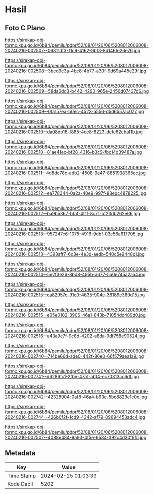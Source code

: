# Hasil

## Foto C Plano

https://sirekap-obj-formc.kpu.go.id/6b84/pemilu/pdpr/52/08/01/20/06/5208012006008-20240216-002507--06311df3-11c9-4162-9bf3-8d146fe26e76.jpg

https://sirekap-obj-formc.kpu.go.id/6b84/pemilu/pdpr/52/08/01/20/06/5208012006008-20240216-002508--3bed9c3a-4bc8-4b77-a30f-9d69a445e29f.jpg

https://sirekap-obj-formc.kpu.go.id/6b84/pemilu/pdpr/52/08/01/20/06/5208012006008-20240216-002509--58da6dd3-b442-4290-965e-2456d07437d6.jpg

https://sirekap-obj-formc.kpu.go.id/6b84/pemilu/pdpr/52/08/01/20/06/5208012006008-20240216-002509--0fa157ea-b0ec-4523-a556-d5d6557ac077.jpg

https://sirekap-obj-formc.kpu.go.id/6b84/pemilu/pdpr/52/08/01/20/06/5208012006008-20240216-002510--da08db16-f885-4ce8-8223-defe62ebaf1b.jpg

https://sirekap-obj-formc.kpu.go.id/6b84/pemilu/pdpr/52/08/01/20/06/5208012006008-20240216-002510--81ae41ec-bf28-4316-b3c9-fbc14d39487a.jpg

https://sirekap-obj-formc.kpu.go.id/6b84/pemilu/pdpr/52/08/01/20/06/5208012006008-20240216-002511--4d8dc78c-adb2-4508-9a47-8851938365cc.jpg

https://sirekap-obj-formc.kpu.go.id/6b84/pemilu/pdpr/52/08/01/20/06/5208012006008-20240216-002512--ea778344-0a2a-40e9-997f-88ebc4878225.jpg

https://sirekap-obj-formc.kpu.go.id/6b84/pemilu/pdpr/52/08/01/20/06/5208012006008-20240216-002512--ba9b5367-bfaf-4f1f-8c71-bf23db262e66.jpg

https://sirekap-obj-formc.kpu.go.id/6b84/pemilu/pdpr/52/08/01/20/06/5208012006008-20240216-002513--957247c6-1075-4916-9dbf-03c56a617705.jpg

https://sirekap-obj-formc.kpu.go.id/6b84/pemilu/pdpr/52/08/01/20/06/5208012006008-20240216-002513--4393aff7-6d8e-4e3d-aedb-540c5e9448c1.jpg

https://sirekap-obj-formc.kpu.go.id/6b84/pemilu/pdpr/52/08/01/20/06/5208012006008-20240216-002514--5e2f3e26-8bd8-495b-a677-5a0e745a2aa4.jpg

https://sirekap-obj-formc.kpu.go.id/6b84/pemilu/pdpr/52/08/01/20/06/5208012006008-20240216-002515--ca82957c-91c0-4635-904c-38189e369d15.jpg

https://sirekap-obj-formc.kpu.go.id/6b84/pemilu/pdpr/52/08/01/20/06/5208012006008-20240216-002515--e05e0102-3906-46a1-843b-71054dc489d0.jpg

https://sirekap-obj-formc.kpu.go.id/6b84/pemilu/pdpr/52/08/01/20/06/5208012006008-20240216-002516--a43a9c7f-9c8d-4202-a8da-9df758e90524.jpg

https://sirekap-obj-formc.kpu.go.id/6b84/pemilu/pdpr/52/08/01/20/06/5208012006008-20240216-002740--714be66d-ade0-442f-86e0-66f579aea1a9.jpg

https://sirekap-obj-formc.kpu.go.id/6b84/pemilu/pdpr/52/08/01/20/06/5208012006008-20240216-002741--d6286fc1-2fbe-47a1-ab14-ec70313cc6df.jpg

https://sirekap-obj-formc.kpu.go.id/6b84/pemilu/pdpr/52/08/01/20/06/5208012006008-20240216-002742--42328904-0af8-46a4-b93e-5bc8829e1e0e.jpg

https://sirekap-obj-formc.kpu.go.id/6b84/pemilu/pdpr/52/08/01/20/06/5208012006008-20240216-002744--426b0f2f-1cd9-4342-af79-89694453adc4.jpg

https://sirekap-obj-formc.kpu.go.id/6b84/pemilu/pdpr/52/08/01/20/06/5208012006008-20240216-002507--4088e484-9a93-4f5e-9584-392c4d30f9f5.jpg


## Metadata

| Key        | Value               |
| ---------- | ------------------- |
| Time Stamp | 2024-02-25 01:03:39 |
| Kode Dapil | 5202                |



